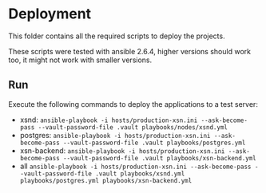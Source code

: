 # Deployment

This folder contains all the required scripts to deploy the projects.

These scripts were tested with ansible 2.6.4, higher versions should work too, it might not work with smaller versions.

## Run
Execute the following commands to deploy the applications to a test server:
- xsnd: `ansible-playbook -i hosts/production-xsn.ini --ask-become-pass --vault-password-file .vault playbooks/nodes/xsnd.yml`
- postgres: `ansible-playbook -i hosts/production-xsn.ini --ask-become-pass --vault-password-file .vault playbooks/postgres.yml`
- xsn-backend: `ansible-playbook -i hosts/production-xsn.ini --ask-become-pass --vault-password-file .vault playbooks/xsn-backend.yml`
- all `ansible-playbook -i hosts/production-xsn.ini --ask-become-pass --vault-password-file .vault playbooks/xsnd.yml playbooks/postgres.yml playbooks/xsn-backend.yml`
